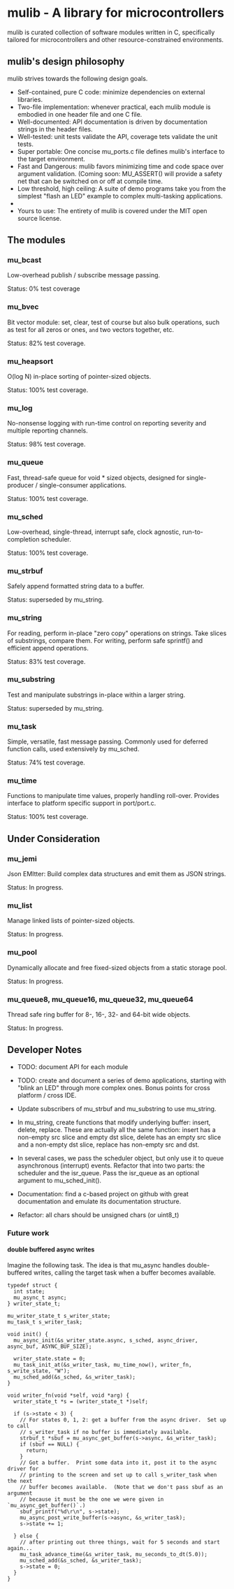 # mulib - A library for microcontrollers

mulib is curated collection of software modules written in C, specifically
tailored for microcontrollers and other resource-constrained environments.

## mulib's design philosophy

mulib strives towards the following design goals.

* Self-contained, pure C code: minimize dependencies on external libraries.
* Two-file implementation: whenever practical, each mulib module is embodied in
  one header file and one C file.
* Well-documented: API documentation is driven by documentation strings in the
  header files.
* Well-tested: unit tests validate the API, coverage tets validate the unit
  tests.
* Super portable: One concise mu_ports.c file defines mulib's interface to the
  target environment.
* Fast and Dangerous: mulib favors minimizing time and code space over argument
  validation.  (Coming soon: MU_ASSERT() will provide a safety net that can be
  switched on or off at compile time.
* Low threshold, high ceiling: A suite of demo programs take you from the
  simplest "flash an LED" example to complex multi-tasking applications.
*
* Yours to use: The entirety of mulib is covered under the MIT open source
  license.

## The modules

### mu_bcast

Low-overhead publish / subscribe message passing.

Status: 0% test coverage

### mu_bvec

Bit vector module: set, clear, test of course but also bulk operations, such as
test for all zeros or ones, `and` two vectors together, etc.

Status: 82% test coverage.

### mu_heapsort

O(log N) in-place sorting of pointer-sized objects.

Status: 100% test coverage.

### mu_log

No-nonsense logging with run-time control on reporting severity and multiple
reporting channels.

Status: 98% test coverage.

### mu_queue

Fast, thread-safe queue for void * sized objects, designed for single-producer /
single-consumer applications.

Status: 100% test coverage.

### mu_sched

Low-overhead, single-thread, interrupt safe, clock agnostic, run-to-completion
scheduler.

Status: 100% test coverage.

### mu_strbuf

Safely append formatted string data to a buffer.

Status: superseded by mu_string.

### mu_string

For reading, perform in-place "zero copy" operations on strings.  Take slices of
substrings, compare them.  For writing, perform safe sprintf() and efficient
append operations.

Status: 83% test coverage.

### mu_substring

Test and manipulate substrings in-place within a larger string.

Status: superseded by mu_string.

### mu_task

Simple, versatile, fast message passing.  Commonly used for deferred function
calls, used extensively by mu_sched.

Status: 74% test coverage.

### mu_time

Functions to manipulate time values, properly handling roll-over.  Provides
interface to platform specific support in port/port.c.

Status: 100% test coverage.

## Under Consideration

### mu_jemi

Json EMItter: Build complex data structures and emit them as JSON strings.

Status: In progress.

### mu_list

Manage linked lists of pointer-sized objects.

Status: In progress.

### mu_pool

Dynamically allocate and free fixed-sized objects from a static storage pool.

Status: In progress.

### mu_queue8, mu_queue16, mu_queue32, mu_queue64

Thread safe ring buffer for 8-, 16-, 32- and 64-bit wide objects.

Status: In progress.

## Developer Notes

* TODO: document API for each module

* TODO: create and document a series of demo applications, starting with "blink
an LED" through more complex ones.  Bonus points for cross platform / cross IDE.

* Update subscribers of mu_strbuf and mu_substring to use mu_string.

* In mu_string, create functions that modify underlying buffer: insert, delete,
  replace.  These are actually all the same function: insert has a non-empty
  src slice and empty dst slice, delete has an empty src slice and a non-empty
  dst slice, replace has non-empty src and dst.

* In several cases, we pass the scheduler object, but only use it to queue
  asynchronous (interrupt) events.  Refactor that into two parts: the
  scheduler and the isr_queue.  Pass the isr_queue as an optional argument to mu_sched_init().

* Documentation: find a c-based project on github with great documentation and
  emulate its documentation structure.

* Refactor: all chars should be unsigned chars (or uint8_t)

### Future work

#### double buffered async writes

Imagine the following task.  The idea is that mu_async handles double-buffered
writes, calling the target task when a buffer becomes available.

```
typedef struct {
  int state;
  mu_async_t async;
} writer_state_t;

mu_writer_state_t s_writer_state;
mu_task_t s_writer_task;

void init() {
  mu_async_init(&s_writer_state.async, s_sched, async_driver, async_buf, ASYNC_BUF_SIZE);

  writer_state.state = 0;
  mu_task_init_at(&s_writer_task, mu_time_now(), writer_fn, s_write_state, "W");
  mu_sched_add(&s_sched, &s_writer_task);
}

void writer_fn(void *self, void *arg) {
  writer_state_t *s = (writer_state_t *)self;

  if (s->state < 3) {
    // For states 0, 1, 2: get a buffer from the async driver.  Set up to call
    // s_writer_task if no buffer is immediately available.
    strbuf_t *sbuf = mu_async_get_buffer(s->async, &s_writer_task);
    if (sbuf == NULL) {
      return;
    }
    // Got a buffer.  Print some data into it, post it to the async driver for
    // printing to the screen and set up to call s_writer_task when the next
    // buffer becomes available.  (Note that we don't pass sbuf as an argument
    // because it must be the one we were given in `mu_async_get_buffer()`.)
    sbuf_printf("%d\r\n", s->state);
    mu_async_post_write_buffer(s->async, &s_writer_task);
    s->state += 1;

  } else {
    // after printing out three things, wait for 5 seconds and start again...
    mu_task_advance_time(&s_writer_task, mu_seconds_to_dt(5.0));
    mu_sched_add(&s_sched, &s_writer_task);
    s->state = 0;
  }
}

```
